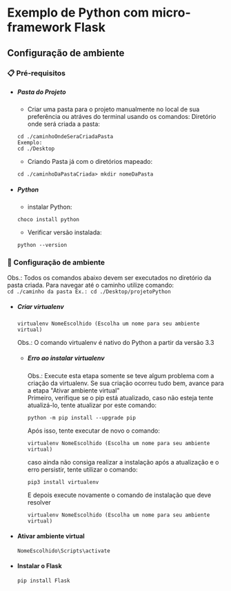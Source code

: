 # Exemplo de Python com micro-framework Flask
## Configuração de ambiente


### 📋 Pré-requisitos
  * ##### Pasta do Projeto

    * Criar uma pasta para o projeto manualmente no local de sua preferência ou atráves do terminal usando os comandos:
    Diretório onde será criada a pasta:
    ```
    cd ./caminhoOndeSeraCriadaPasta
    Exemplo:
    cd ./Desktop
    ```
    * Criando Pasta já com o diretórios mapeado:
    ```
    cd ./caminhoDaPastaCriada> mkdir nomeDaPasta
    ```
  * ##### Python
    * instalar Python:
    ```
    choco install python
    ```
    * Verificar versão instalada:
    ```
    python --version
    ```

### 🔧 Configuração de ambiente
  Obs.: Todos os comandos abaixo devem ser executados no diretório da pasta criada.
  Para navegar até o caminho utilize  comando:  
    ```
    cd ./caminho da pasta
    Ex.: cd ./Desktop/projetoPython
    ```

  * ##### Criar virtualenv
  
    ```
    virtualenv NomeEscolhido (Escolha um nome para seu ambiente virtual)
    ```
    Obs.: O comando virtualenv é nativo do Python a partir da versão 3.3
    
      * ##### Erro ao instalar virtualenv
         Obs.: Execute esta etapa somente se teve algum problema com a criação da virtualenv. Se sua criação ocorreu tudo bem, avance para a etapa "Ativar ambiente virtual"     
         Primeiro, verifique se o pip está atualizado, caso não esteja tente atualizá-lo, tente atualizar por este comando:
          ```
          python -m pip install --upgrade pip
          ```
         Após isso, tente executar de novo o comando:
           ```
           virtualenv NomeEscolhido (Escolha um nome para seu ambiente virtual)
           ```

         caso ainda não consiga realizar a instalação após a atualização e o erro persistir, tente utilizar o comando:
           ```
           pip3 install virtualenv
           ```
         E depois execute novamente o comando de instalação que deve resolver
           ```
           virtualenv NomeEscolhido (Escolha um nome para seu ambiente virtual)
           ```
           
  * #### Ativar ambiente virtual
    ```
    NomeEscolhido\Scripts\activate
    ```

  * #### Instalar o Flask
    ```
    pip install Flask
    ```




